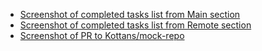  * [Screenshot of completed tasks list from Main section](git_tasks_list_main.png) 
 * [Screenshot of completed tasks list from Remote section](git_tasks_list_remote.png)
 * [Screenshot of PR to Kottans/mock-repo](task_0_pr_to_mock_repo.jpg)